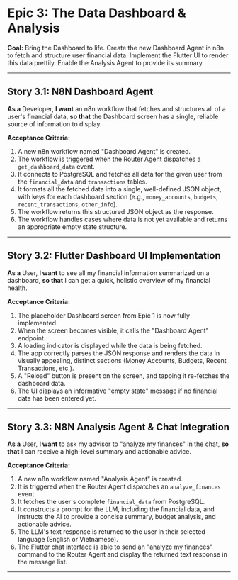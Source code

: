 # Epic 3: The Data Dashboard & Analysis

**Goal:** Bring the Dashboard to life. Create the new Dashboard Agent in n8n to fetch and structure user financial data. Implement the Flutter UI to render this data prettily. Enable the Analysis Agent to provide its summary.

---

## **Story 3.1: N8N Dashboard Agent**
**As a** Developer,
**I want** an n8n workflow that fetches and structures all of a user's financial data,
**so that** the Dashboard screen has a single, reliable source of information to display.

**Acceptance Criteria:**
1.  A new n8n workflow named "Dashboard Agent" is created.
2.  The workflow is triggered when the Router Agent dispatches a `get_dashboard_data` event.
3.  It connects to PostgreSQL and fetches all data for the given user from the `financial_data` and `transactions` tables.
4.  It formats all the fetched data into a single, well-defined JSON object, with keys for each dashboard section (e.g., `money_accounts`, `budgets`, `recent_transactions`, `other_info`).
5.  The workflow returns this structured JSON object as the response.
6.  The workflow handles cases where data is not yet available and returns an appropriate empty state structure.

---

## **Story 3.2: Flutter Dashboard UI Implementation**
**As a** User,
**I want** to see all my financial information summarized on a dashboard,
**so that** I can get a quick, holistic overview of my financial health.

**Acceptance Criteria:**
1.  The placeholder Dashboard screen from Epic 1 is now fully implemented.
2.  When the screen becomes visible, it calls the "Dashboard Agent" endpoint.
3.  A loading indicator is displayed while the data is being fetched.
4.  The app correctly parses the JSON response and renders the data in visually appealing, distinct sections (Money Accounts, Budgets, Recent Transactions, etc.).
5.  A "Reload" button is present on the screen, and tapping it re-fetches the dashboard data.
6.  The UI displays an informative "empty state" message if no financial data has been entered yet.

---

## **Story 3.3: N8N Analysis Agent & Chat Integration**
**As a** User,
**I want** to ask my advisor to "analyze my finances" in the chat,
**so that** I can receive a high-level summary and actionable advice.

**Acceptance Criteria:**
1.  A new n8n workflow named "Analysis Agent" is created.
2.  It is triggered when the Router Agent dispatches an `analyze_finances` event.
3.  It fetches the user's complete `financial_data` from PostgreSQL.
4.  It constructs a prompt for the LLM, including the financial data, and instructs the AI to provide a concise summary, budget analysis, and actionable advice.
5.  The LLM's text response is returned to the user in their selected language (English or Vietnamese).
6.  The Flutter chat interface is able to send an "analyze my finances" command to the Router Agent and display the returned text response in the message list.

---

